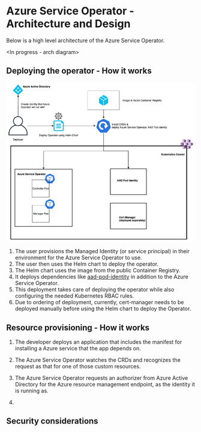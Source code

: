 # Azure Service Operator - Architecture and Design

Below is a high level architecture of the Azure Service Operator.

<In progress - arch diagram>

## Deploying the operator - How it works

![](/docs/images/DeployFlow.png)

1. The user provisions the Managed Identity (or service principal) in their environment for the Azure Service Operator to use.
2. The user then uses the Helm chart to deploy the operator.
3. The Helm chart uses the image from the public Container Registry.
4. It deploys dependencies like [aad-pod-identity](https://github.com/Azure/aad-pod-identity) in addition to the Azure Service Operator.
5. This deployment takes care of deploying the operator while also configuring the needed Kubernetes RBAC rules.
6. Due to ordering of deployment, currently, cert-manager needs to be deployed manually before using the Helm chart to deploy the Operator.

## Resource provisioning - How it works


1. The developer deploys an application that includes the manifest for installing a Azure service that the app depends on.

2. The Azure Service Operator watches the CRDs and recognizes the request as that for one of those custom resources.

3. The Azure Service Operator requests an authorizer from Azure Active Directory for the Azure resource management endpoint, as the identity it is running as.

4. 


## Security considerations



